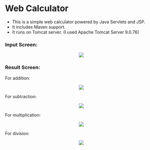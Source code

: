# Web Calculator

 - This is a simple web calculator powered by Java Servlets and JSP. 
 - It includes Maven support.
 - It runs on Tomcat server. (I used Apache Tomcat Server 9.0.76)

### Input Screen:
<p align="center">
  <img src="https://github.com/pelinvarol/SimpleWebCalculator/assets/73114058/383988de-bc8e-4747-b1b0-295240f010a4" />
</p> 

### Result Screen: 

For addition:
<p align="center">
  <img src="https://github.com/pelinvarol/SimpleWebCalculator/assets/73114058/516a0ac3-c4df-491e-b8c7-eb5c4952617d" />
</p> 

For subtraction:
<p align="center">
  <img src="https://github.com/pelinvarol/SimpleWebCalculator/assets/73114058/966d5c44-42c0-42af-a30c-e12296655a9f" />
</p> 

For multiplication:
<p align="center">
  <img src="https://github.com/pelinvarol/SimpleWebCalculator/assets/73114058/9c951a57-7d4f-4d47-818b-14c24f4e5c92" />
</p> 

For division:
<p align="center">
  <img src="https://github.com/pelinvarol/SimpleWebCalculator/assets/73114058/1268586e-b5a1-47f5-815a-02305e2aa262" />
</p> 



